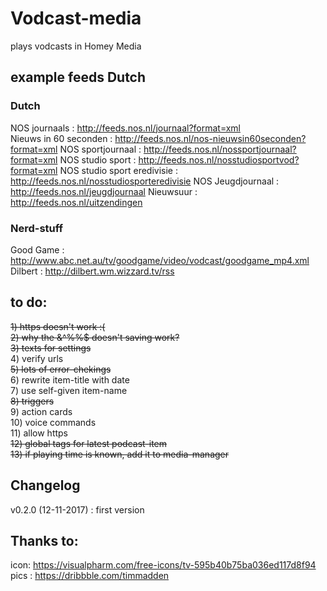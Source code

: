 # Vodcast-media
plays vodcasts in Homey Media

## example feeds Dutch

### Dutch
NOS journaals : http://feeds.nos.nl/journaal?format=xml  
Nieuws in 60 seconden : http://feeds.nos.nl/nos-nieuwsin60seconden?format=xml 
NOS sportjournaal : http://feeds.nos.nl/nossportjournaal?format=xml
NOS studio sport : http://feeds.nos.nl/nosstudiosportvod?format=xml
NOS studio sport eredivisie : http://feeds.nos.nl/nosstudiosporteredivisie
NOS Jeugdjournaal : http://feeds.nos.nl/jeugdjournaal
Nieuwsuur : http://feeds.nos.nl/uitzendingen

### Nerd-stuff
Good Game : http://www.abc.net.au/tv/goodgame/video/vodcast/goodgame_mp4.xml
Dilbert : http://dilbert.wm.wizzard.tv/rss

## to do:
<strike>1) https doesn't work :(</strike>  
<strike>2) why the &^%%$ doesn't saving work?</strike>  
<strike>3) texts for settings</strike>  
4) verify urls  
<strike>5) lots of error-chekings</strike>  
6) rewrite item-title with date  
7) use self-given item-name  
<strike>8) triggers</strike>  
9) action cards  
10) voice commands  
11) allow https  
<strike>12) global tags for latest podcast-item</strike>  
<strike>13) if playing time is known, add it to media-manager</strike>  

## Changelog  
v0.2.0 (12-11-2017) : first version 
  
## Thanks to:  
icon: https://visualpharm.com/free-icons/tv-595b40b75ba036ed117d8f94 
pics : https://dribbble.com/timmadden  